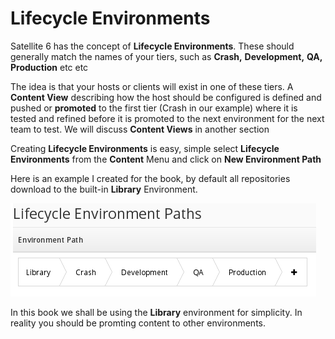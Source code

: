 # Lifecycle Environments

Satellite 6 has the concept of **Lifecycle Environments**. These should generally match the names of your tiers, such as **Crash,** **Development,** **QA,** **Production** etc etc

The idea is that your hosts or clients will exist in one of these tiers. A **Content View** describing how the host should be configured is defined and pushed or **promoted** to the first tier (Crash in our example) where it is tested and refined before it is promoted to the next environment for the next team to test. We will discuss **Content Views** in another section

Creating **Lifecycle Environments** is easy, simple select **Lifecycle Environments** from the **Content** Menu and click on **New Environment Path**

Here is an example I created for the book, by default all repositories download to the built-in **Library** Environment.

![Lifecycle Environments Example](../images/lifecycle-environmnets.png)

In this book we shall be using the **Library** environment for simplicity. In reality you should be promting content to other environments.

